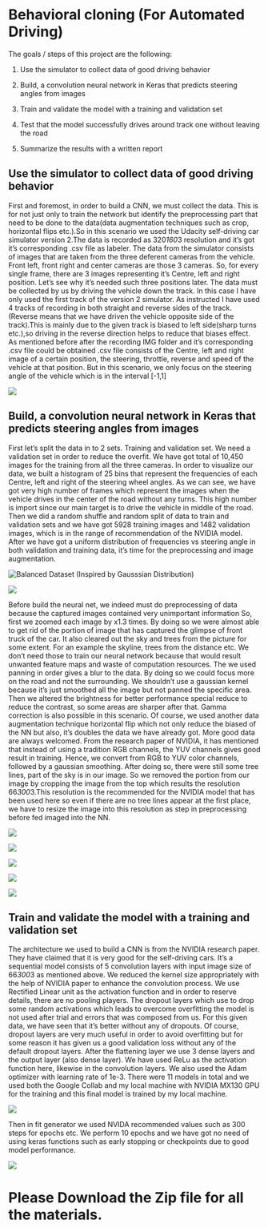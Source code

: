 # Behavioral cloning (For Automated Driving)

The goals / steps of this project are the following:

1. Use the simulator to collect data of good driving behavior

2. Build, a convolution neural network in Keras that predicts steering angles from images

3. Train and validate the model with a training and validation set

4. Test that the model successfully drives around track one without leaving the road

5. Summarize the results with a written report


## Use the simulator to collect data of good driving behavior

First and foremost, in order to build a CNN, we must collect the data. This is for not just only to train the network but identify the preprocessing part that need to be done to the data(data augmentation techniques such as crop, horizontal flips etc.).So in this scenario we used the Udacity self-driving car simulator version 2.The data is recorded as 320*160*3 resolution and it’s got it’s corresponding .csv file as labeler. The data from the simulator consists of images that are taken from the three deferent cameras from the vehicle. Front left, front right and center cameras are those 3 cameras. So, for every single frame, there are 3 images representing it’s Centre, left and right position. Let’s see why it’s needed such three positions later. The data must be collected by us by driving the vehicle down the track. In this case I have only used the first track of the version 2 simulator. As instructed I have used 4 tracks of recording in both straight and reverse sides of the track.(Reverse means that we have driven the vehicle opposite side of the track).This is mainly due to the given track is biased to left side(sharp turns etc.),so driving in the reverse direction helps to reduce that biases effect. As mentioned before after the recording IMG folder and it’s corresponding .csv file could be obtained .csv file consists of the Centre, left and right image of a certain position, the steering, throttle, reverse and speed of the vehicle at that position. But in this scenario, we only focus on the steering angle of the vehicle which is in the interval [-1,1]

![](/README/Picture1.png)

## Build, a convolution neural network in Keras that predicts steering angles from images 
 
First let’s split the data in to 2 sets. Training and validation set. We need a validation set in order to reduce the overfit. We have got total of 10,450 images for the training from all the three cameras. In order to visualize our data, we built a histogram of 25 bins that represent the frequencies of each Centre, left and right of the steering wheel angles. As we can see, we have got very high number of frames which represent the images when the vehicle drives in the center of the road without any turns. This high number is import since our main target is to drive the vehicle in middle of the road. Then we did a random shuffle and random split of data to train and validation sets and we have got 5928 training images and 1482 validation images, which is in the range of recommendation of the NVIDIA model. After we have got a uniform distribution of frequencies vs steering angle in both validation and training data, it’s time for the preprocessing and image augmentation.  


![Balanced Dataset (Inspired by Gausssian Distribution)](/README/Picture2png.png)

![](/README/Picture3.png)


Before build the neural net, we indeed must do preprocessing of data because the captured images contained very unimportant information So, first we zoomed each image by x1.3 times. By doing so we were almost able to get rid of the portion of image that has captured the glimpse of front truck of the car. It also cleared out the sky and trees from the picture for some extent. For an example the skyline, trees from the distance etc. We don’t need those to train our neural network because that would result unwanted feature maps and waste of computation resources. The we used panning in order gives a blur to the data. By doing so we could focus more on the road and not the surrounding. We shouldn’t use a gaussian kernel because it’s just smoothed all the image but not panned the specific area. Then we altered the brightness for better performance special reduce to reduce the contrast, so some areas are sharper after that. Gamma correction is also possible in this scenario. Of course, we used another data augmentation technique horizontal flip which not only reduce the biased of the NN but also, it’s doubles the data we have already got. More good data are always welcomed. From the research paper of NVIDIA, it has mentioned that instead of using a tradition RGB channels, the YUV channels gives good result in training. Hence, we convert from RGB to YUV color channels, followed by a gaussian smoothing. After doing so, there were still some tree lines, part of the sky is in our image. So we removed the portion from our image by cropping the image from the top which results the resolution 66*300*3.This resolution is the recommended for the NVIDIA model that has been used here so even if there are no tree lines appear at the first place, we have to resize the image into this resolution as step in preprocessing before fed imaged into the NN. 

![](/README/Picture4.png)

![](/README/Picture5.png)

![](/README/Picture6png.png)

![](/README/Picture7.png)

![](/README/Picture8png.png)

## Train and validate the model with a training and validation set 
 
The architecture we used to build a CNN is from the NVIDIA research paper. They have claimed that it is very good for the self-driving cars. It’s a sequential model consists of 5 convolution layers with input image size of 66*300*3 as mentioned above. We reduced the kernel size appropriately with the help of NVIDIA paper to enhance the convolution process. We use Rectified Linear unit as the activation function and in order to reserve details, there are no pooling players. The dropout layers which use to drop some random activations which leads to overcome overfitting the model is not used after trial and errors that was composed from us. For this given data, we have seen that it’s better without any of dropouts. Of course, dropout layers are very much useful in order to avoid overfitting but for some reason it has given us a good validation loss without any of the default dropout layers. After the flattening layer we use 3 dense layers and the output layer (also dense layer). We have used ReLu as the activation function here, likewise in the convolution layers. We also used the Adam optimizer with learning rate of 1e-3. There were 11 models in total and we used both the Google Collab and my local machine with NVIDIA MX130 GPU for the training and this final model is trained by my local machine. 


![](/README/Picture9.png)


Then in fit generator we used NVIDA recommended values such as 300 steps for epochs etc. We perform 10 epochs and we have got no need of using keras functions such as early stopping or checkpoints due to good model performance. 

![](/README/Picture8.png)

# Please Download the Zip file for all the materials.
